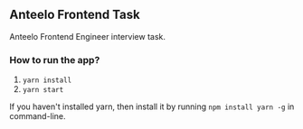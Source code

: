 ## Anteelo Frontend Task

Anteelo Frontend Engineer interview task.

### How to run the app?

1. `yarn install`
2. `yarn start`

If you haven't installed yarn, then install it by running `npm install yarn -g` in command-line.